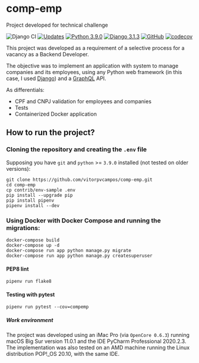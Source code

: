 # comp-emp
Project developed for technical challenge

![Django CI](https://github.com/vitorpvcampos/comp-emp/workflows/Django%20CI/badge.svg)
[![Updates](https://pyup.io/repos/github/vitorpvcampos/comp-emp/shield.svg)](https://pyup.io/repos/github/vitorpvcampos/comp-emp/)
[![Python 3.9.0](https://img.shields.io/badge/python-3.9.0-blue.svg)](https://www.python.org/downloads/release/python-390/)
[![Django 3.1.3](https://img.shields.io/badge/django-3.1.3-blue.svg)](https://www.djangoproject.com/download/)
[![GitHub](https://img.shields.io/github/license/mashape/apistatus.svg)](https://github.com/vitorpvcampos/django-e-learning/blob/main/LICENSE)
[![codecov](https://codecov.io/gh/vitorpvcampos/comp-emp/branch/main/graph/badge.svg?token=0BDA2I3QRK)](https://codecov.io/gh/vitorpvcampos/comp-emp)

This project was developed as a requirement of a selective process for a vacancy as a Backend Developer. 

The objective was to implement an application with  system to manage companies and its employees, using any Python web framework (in this case, I used [Django](https://docs.djangoproject.com/en/3.1/)) and a [GraphQL](https://graphql.org/learn/) API.

As differentials:
* CPF and CNPJ validation for employees and companies
* Tests
* Containerized Docker application

## How to run the project?

### Cloning the repository and creating the ```.env``` file
Supposing you have ```git``` and ```python``` >= ```3.9.0``` installed (not tested on older versions):

```
git clone https://github.com/vitorpvcampos/comp-emp.git
cd comp-emp
cp contrib/env-sample .env
pip install --upgrade pip
pip install pipenv
pipenv install --dev
```

### Using Docker with Docker Compose and running the migrations:

```
docker-compose build
docker-compose up -d
docker-compose run app python manage.py migrate
docker-compose run app python manage.py createsuperuser
```

#### PEP8 lint
```
pipenv run flake8
```

#### Testing with pytest
```
pipenv run pytest --cov=compemp
```

##### Work environment

The project was developed using an iMac Pro (via ```OpenCore 0.6.3```) running macOS Big Sur version 11.0.1 and the IDE PyCharm Professional 2020.2.3. The implementation was also tested on an AMD machine running the Linux distribution POP!_OS 20.10, with the same IDE.